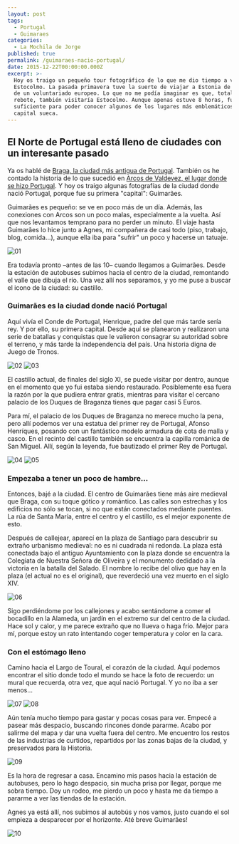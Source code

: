 ```yaml
---
layout: post
tags:
  - Portugal
  - Guimaraes
categories:
  - La Mochila de Jorge
published: true
permalink: /guimaraes-nacio-portugal/
date: 2015-12-22T00:00:00.000Z
excerpt: >-
  Hoy os traigo un pequeño tour fotográfico de lo que me dio tiempo a ver en
  Estocolmo. La pasada primavera tuve la suerte de viajar a Estonia de la mano
  de un voluntariado europeo. Lo que no me podía imaginar es que, totalmente de
  rebote, también visitaría Estocolmo. Aunque apenas estuve 8 horas, fue
  suficiente para poder conocer algunos de los lugares más emblemáticos de la
  capital sueca.
---
```

## El Norte de Portugal está lleno de ciudades con un interesante pasado

Ya os hablé de [Braga, la ciudad más antigua de Portugal](https://archivo.yrjo.eu/braga-ciudad-abierta/). También os he contado la historia de lo que sucedió en [Arcos de Valdevez, el lugar donde se hizo Portugal](https://archivo.yrjo.eu/arcos-valdevez-portugal/). Y hoy os traigo algunas fotografías de la ciudad donde nació Portugal, porque fue su primera "capital": Guimarães.

Guimarães es pequeño: se ve en poco más de un día. Además, las conexiones con Arcos son un poco malas, especialmente a la vuelta. Así que nos levantamos temprano para no perder un minuto. El viaje hasta Guimarães lo hice junto a Agnes, mi compañera de casi todo (piso, trabajo, blog, comida...), aunque ella iba para "sufrir" un poco y hacerse un tatuaje.

![01](https://github.com/eyrjo/archivo/blob/6da56945fe26f9aa91f05df1a3f324cd71de3145/assets/img/guimaraes/01.jpg)

Era todavía pronto –antes de las 10– cuando llegamos a Guimarães. Desde la estación de autobuses subimos hacia el centro de la ciudad,  remontando el valle que dibuja el río. Una vez allí nos separamos, y yo me puse a buscar el icono de la ciudad: su castillo. 

### Guimarães es la ciudad donde nació Portugal
Aquí vivía el Conde de Portugal, Henrique, padre del que más tarde sería rey. Y por ello, su primera capital. Desde aquí se planearon y realizaron una serie de batallas y conquistas que le valieron consagrar su autoridad sobre el terreno, y más tarde la independencia del país. Una historia digna de Juego de Tronos.

![02](https://github.com/eyrjo/archivo/blob/6da56945fe26f9aa91f05df1a3f324cd71de3145/assets/img/guimaraes/02.jpg)
![03](https://github.com/eyrjo/archivo/blob/6da56945fe26f9aa91f05df1a3f324cd71de3145/assets/img/guimaraes/03.jpg)

El castillo actual, de finales del siglo XI, se puede visitar por dentro, aunque en el momento que yo fui estaba siendo restaurado. Posiblemente esa fuera la razón por la que pudiera entrar gratis, mientras para visitar el cercano palacio de los Duques de Braganza tienes que pagar casi 5 Euros. 

Para mí, el palacio de los Duques de Braganza no merece mucho la pena, pero allí podemos ver una estatua del primer rey de Portugal, Afonso Henríques, posando con un fantástico modelo armadura de cota de malla y casco. En el recinto del castillo también se encuentra la capilla románica de San Miguel. Allí, según la leyenda, fue bautizado el primer Rey de Portugal.

![04](https://github.com/eyrjo/archivo/blob/6da56945fe26f9aa91f05df1a3f324cd71de3145/assets/img/guimaraes/04.jpg)
![05](https://github.com/eyrjo/archivo/blob/6da56945fe26f9aa91f05df1a3f324cd71de3145/assets/img/guimaraes/05.jpg)

### Empezaba a tener un poco de hambre...
Entonces, bajé a la ciudad. El centro de Guimarães tiene más aire medieval que Braga, con su toque gótico y romántico. Las calles son estrechas y los edificios no sólo se tocan, si no que están conectados mediante puentes. La rúa de Santa María, entre el centro y el castillo, es el mejor exponente de esto.

Después de callejear, aparecí en la plaza de Santiago para descubrir su extraño urbanismo medieval: no es ni cuadrada ni redonda. La plaza está conectada bajo el antiguo Ayuntamiento con la plaza donde se encuentra la Colegiata de Nuestra Señora de Oliveira y el monumento dedidado a la victoria en la batalla del Salado. El nombre lo recibe del olivo que hay en la plaza (el actual no es el original), que reverdeció una vez muerto en el siglo XIV.

![06](https://github.com/eyrjo/archivo/blob/6da56945fe26f9aa91f05df1a3f324cd71de3145/assets/img/guimaraes/06.jpg)

Sigo perdiéndome por los callejones y acabo sentándome a comer el bocadillo en la Alameda, un jardín en el extremo sur del centro de la ciudad. Hace sol y calor, y me parece extraño que no llueva o haga frío. Mejor para mí, porque estoy un rato intentando coger temperatura y color en la cara.

### Con el estómago lleno 

Camino hacia el Largo de Toural, el corazón de la ciudad. Aquí podemos encontrar el sitio donde todo el mundo se hace la foto de recuerdo: un mural que recuerda, otra vez, que aquí nació Portugal. Y yo no iba a ser menos...

![07](https://github.com/eyrjo/archivo/blob/6da56945fe26f9aa91f05df1a3f324cd71de3145/assets/img/guimaraes/07.jpg)
![08](https://github.com/eyrjo/archivo/blob/6da56945fe26f9aa91f05df1a3f324cd71de3145/assets/img/guimaraes/08.jpg)

Aún tenía mucho tiempo para gastar y pocas cosas para ver. Empecé a pasear más despacio, buscando rincones donde pararme. Acabo por salirme del mapa y dar una vuelta fuera del centro. Me encuentro los restos de las industrias de curtidos, repartidos por las zonas bajas de la ciudad, y preservados para la Historia.

![09](https://github.com/eyrjo/archivo/blob/6da56945fe26f9aa91f05df1a3f324cd71de3145/assets/img/guimaraes/09.jpg)

Es la hora de regresar a casa. Encamino mis pasos hacia la estación de autobuses, pero lo hago despacio, sin mucha prisa por llegar, porque me sobra tiempo. Doy un rodeo, me pierdo un poco y hasta me da tiempo a pararme a ver las tiendas de la estación.

Agnes ya está allí, nos subimos al autobús y nos vamos, justo cuando el sol empieza a desparecer por el horizonte. Até breve Guimarães!

![10](https://github.com/eyrjo/archivo/blob/6da56945fe26f9aa91f05df1a3f324cd71de3145/assets/img/guimaraes/10.jpg)
